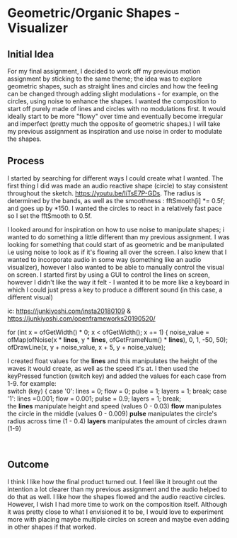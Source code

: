 # Geometric/Organic Shapes - Visualizer

## Initial Idea
For my final assignment, I decided to work off my previous motion assignment by sticking to the same theme; the idea was to explore geometric shapes, such as straight lines and circles and how the feeling can be changed through adding slight modulations - for example, on the circles, using noise to enhance the shapes. I wanted the composition to start off purely made of lines and circles with no modulations first. It would ideally start to be more "flowy" over time and eventually become irregular and imperfect (pretty much the opposite of geometric shapes.) I will take my previous assignment as inspiration and use noise in order to modulate the shapes. 

## Process
I started by searching for different ways I could create what I wanted. The first thing I did was made an audio reactive shape (circle) to stay consistent throughout the sketch. https://youtu.be/IiTsE7P-GDs. The radius is determined by the bands, as well as the smoothness : fftSmooth[i] *= 0.5f; and goes up by *150. I wanted the circles to react in a relatively fast pace so I set the fftSmooth to 0.5f.
<br>

I looked around for inspiration on how to use noise to manipulate shapes; i wanted to do something a little different than my previous assignment. I was looking for something that could start of as geometric and be manipulated i.e using noise to look as if it's flowing all over the screen. I also knew that I wanted to incorporate audio in some way (something like an audio visualizer), however I also wanted to be able to manually control the visual on screen. I started first by using a GUI to control the lines on screen, however I didn't like the way it felt - I wanted it to be more like a keyboard in which I could just press a key to produce a different sound (in this case, a different visual)
<br> 

ic: https://junkiyoshi.com/insta20180109 & https://junkiyoshi.com/openframeworks20190520/
<br> 

for (int x = ofGetWidth() * 0; x < ofGetWidth(); x += 1) {
                noise_value = ofMap(ofNoise(x * **lines**, y * **lines**, ofGetFrameNum() * **lines**), 0, 1, -50, 50);
                ofDrawLine(x, y + noise_value, x + 5, y + noise_value);

I created float values for the **lines** and this manipulates the height of the waves it would create, as well as the speed it's at. I then used the keyPressed function (switch key) and added the values for each case from 1-9. for example: 
<br> 
switch (key) {
            case '0':
                lines = 0;
                flow = 0;
                pulse = 1;
                layers = 1;
                break;
            case '1':
                lines =0.001;
                flow = 0.001;
                pulse = 0.9;
                layers = 1;
                break;
                <br> 
the **lines** manipulate height and speed (values 0 - 0.03) **flow** manipulates the circle in the middle (values 0 - 0.009) **pulse** manipulates the circle's radius across time (1 - 0.4) **layers** manipulates the amount of circles drawn (1-9)

<br> 

## Outcome
I think I like how the final product turned out. I feel like it brought out the intention a lot clearer than my previous assignment and the audio helped to do that as well. I like how the shapes flowed and the audio reactive circles. However, I wish I had more time to work on the composition itself. Although it was pretty close to what I envisioned it to be, I would love to experiment more with placing maybe multiple circles on screen and maybe even adding in other shapes if that worked. 
